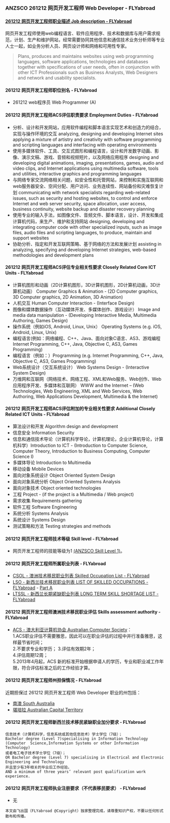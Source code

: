 ### ANZSCO 261212 网页开发工程师 Web Developer - FLYabroad ###

####  [261212 网页开发工程师职业描述 Job description - FLYabroad](http://www.flyabroadvisa.com/anzsco/261212.html#261212)

网页开发工程师使用web编程语言、软件应用程序、技术和数据库与用户需求规范，计划、生产和维护网站，经常需要协同其他信息和通信技术业务分析师等专业人士一起，如业务分析人员、网页设计师和网络和可用性专家。

> Plans, produces and maintains websites using web programming languages, software applications, technologies and databases together with specifications of user needs, often in conjunction with other ICT Professionals such as Business Analysts, Web Designers and network and usability specialists.

#### 261212 网页开发工程师职位别名 - FLYabroad
 
- 261212 web程序员 Web Programmer (A)

#### 261212 网页开发工程师ACS评估职责要求 Employment Duties - FLYabroad

- 分析、设计和开发网站，应用软件编程和脚本语言实现艺术和创造力的结合，实现与操作环境的交互 analyzing, designing and developing Internet sites applying a mixture of artistry and creativity with software programming and scripting languages and interfacing with operating environments 
- 使用多媒体软件、工具、交互式图形和编程语言，设计和开发数字动画、影像、演示文稿、游戏、音频和视频短片，以及网络应用程序 designing and developing digital animations, imaging, presentations, games, audio and video clips, and Internet applications using multimedia software, tools and utilities, interactive graphics and programming languages 
- 与网络专家交流网络相关问题，如安全性和托管网站，来控制和实施互联网和web服务器安全、空间分配、用户访问、业务连续性、网站备份和灾难恢复计划 communicating with network specialists regarding web-related issues, such as security and hosting websites, to control and enforce Internet and web server security, space allocation, user access, business continuity, website backup and disaster recovery planning 
- 使用专业的输入手法，如图像文件、音频文件、脚本语言，设计、开发和集成计算机代码，来生产、维护和支持网站 designing, developing and integrating computer code with other specialized inputs, such as image files, audio files and scripting languages, to produce, maintain and support websites 
- 协助分析、指定和开发互联网策略、基于网络的方法和发展计划 assisting in analyzing, specifying and developing Internet strategies, web-based methodologies and development plans

#### 261212 网页开发工程师ACS评估专业相关性要求 Closely Related Core ICT Units - FLYabroad

- 计算机图形和动画（2D计算机图形，3D计算机图形，2D计算机动画，3D计算机动画） Computer Graphics & Animation - (2D Computer graphics, 3D Computer graphics, 2D Animation, 3D Animation) 
- 人机交互 Human Computer Interaction - (Interface Design) 
- 图像和媒体数据操作（互动媒体开发、多媒体创作、游戏设计） Image and media data manipulation - (Developing Interactive Media, Multimedia Authoring, Games Design) 
- 操作系统（例如iOS, Android, Linux, Unix）  Operating Systems (e.g. iOS, Android, Linux, Unix) 
- 编程语言(例如：网络编程、C++、Java、面向对象C语言、AS3、游戏编程 Internet Programming, C++, Java, Objective C, AS3, Games Programming) 
- 编程语言（例如：）Programming (e.g. Internet Programming, C++, Java, Objective C, AS3, Games Programming) 
- Web系统设计（交互系统设计） Web Systems Design - (Interactive System Design) 
- 万维网和互联网（网络技术、网络工程、XML和Web服务、Web创作、Web应用程序开发、多媒体和互联网） WWW and the Internet – (Web Technologies, Web Engineering, XML and Web Services, Web Authoring, Web Applications Development, Multimedia & the Internet) 

#### 261212 网页开发工程师ACS评估附加的专业相关性要求 Additional Closely Related ICT Units - FLYabroad

- 算法设计和开发 Algorithm design and development 
- 信息安全 Information Security 
- 信息和通信技术导论（计算机科学导论，计算机理论，企业计算机导论，计算机科学）Introduction to ICT - (Introduction to Computer Science, Computer Theory, Introduction to Business Computing, Computer Science I) 
- 多媒体导论 Introduction to Multimedia 
- 移动设备 Mobile Devices 
- 面向对象系统设计 Object Oriented System Design 
- 面向对象系统分析 Object Oriented Systems Analysis 
- 面向对象技术 Object oriented technologies 
- 工程 Project - (if the project is a Multimedia / Web project) 
- 需求收集 Requirements gathering 
- 软件工程 Software Engineering  
- 系统分析 Systems Analysis 
- 系统设计 Systems Design 
- 测试策略和方法 Testing strategies and methods

#### 261212 网页开发工程师技术等级 Skill level - FLYabroad

- 网页开发工程师的技能等级为1 [(ANZSCO Skill Level 1)](http://www.flyabroadvisa.com/anzsco/)。

#### 261212 网页开发工程师所属职业列表 - FLYabroad

- [CSOL - 澳洲技术移民职业列表 Skilled Occupation List - FLYabroad](http://www.flyabroadvisa.com/sol/)
- [LSO - 新西兰技术移民职业列表 LIST OF SKILLED OCCUPATIONS - FLYabroad](http://nz.flyabroadvisa.com/lso/) - [Part A](parta)
- [LTSSL - 新西兰长期紧缺职业列表 LONG TERM SKILL SHORTAGE LIST - FLYabroad](http://nz.flyabroadvisa.com/work-residence/ltssl.html)

#### 261212 网页开发工程师澳洲技术移民职业评估 Skills assessment authority - FLYabroad

- [ACS - 澳大利亚计算机协会 Australian Computer Society](http://www.flyabroadvisa.com/ass/acs.html)：      
1.ACS职业评估不需要雅思，因此可以在职业评估的过程中并行准备雅思，这样最节省时间；     
2.不要求专业和学历；
3.评估有效期2年；    
4.评估周期12周；   
5.2013年4月起，ACS 新的标准开始根据申请人的学历，专业和职业减工作年限，符合评估标准之后的工作经验才算。

#### 261212 网页开发工程师州担保情况 - FLYabroad

近期担保过 261212 网页开发工程师 Web Developer 职业的州包括：

- [南澳 South Australia](http://www.flyabroadvisa.com/zdb/sa.html)
- [堪培拉 Australian Capital Territory](http://www.flyabroadvisa.com/zdb/act.html)

#### 261212 网页开发工程师新西兰技术移民紧缺职业加分要求 - FLYabroad

    信息技术（计算机科学，信息系统或其他信息技术）学士学位（7级）；
    Bachelor degree (Level 7)specialising in Information Technology (Computer  Science,Information Systems or other Information Technology) 
    或者电工电子技术学士学位（7级）；
    OR Bachelor degree (Level 7) specialising in Electrical and Electronic  Engineering and Technology 
    并且至少有3年相关的毕业后工作经验。
    AND a minimum of three years’ relevant post qualification work experience.

#### 261212 网页开发工程师执业注册要求（不代表移民要求） - FLYabroad

- 无

`本文由飞出国（FLYabroad @Copyright）独家整理完成，请尊重知识产权，不要以任何形式散布和传播。`